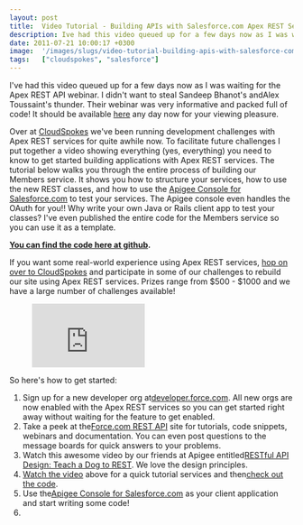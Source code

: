 ```yaml
---
layout: post
title:  Video Tutorial - Building APIs with Salesforce.com Apex REST Services
description: Ive had this video queued up for a few days now as I was waiting for the Apex REST API webinar. I didnt want to steal Sandeep Bhanots andAlex Toussaints thunder. Their webinar was very informative and packed full of code! It should be available here  any day now for your viewing pleasure. Over at CloudSpokes  weve been running development challenges with Apex REST services for quite awhile now. To facilitate future challenges I put together a video showing everything (yes, everything) you need 
date: 2011-07-21 10:00:17 +0300
image:  '/images/slugs/video-tutorial-building-apis-with-salesforce-com-apex-rest-services.jpg'
tags:   ["cloudspokes", "salesforce"]
---
```

<p>I've had this video queued up for a few days now as I was waiting for the Apex REST API webinar. I didn't want to steal Sandeep Bhanot's andAlex Toussaint's thunder. Their webinar was very informative and packed full of code! It should be available <a href="http://developer.force.com/REST">here</a> any day now for your viewing pleasure.</p>
<p>Over at <a href="http://www.cloudspokes.com">CloudSpokes</a> we've been running development challenges with Apex REST services for quite awhile now. To facilitate future challenges I put together a video showing everything (yes, everything) you need to know to get started building applications with Apex REST services. The tutorial below walks you through the entire process of building our Members service. It shows you how to structure your services, how to use the new REST classes, and how to use the <a href="https://apigee.com/console/salesforce">Apigee Console for Salesforce.com</a> to test your services. The Apigee console even handles the OAuth for you!! Why write your own Java or Rails client app to test your classes? I've even published the entire code for the Members service so you can use it as a template.</p>
<p><strong><a href="https://github.com/cloudspokes/cloudspokes-dev-org/blob/master/src/classes/MemberRestSvc.cls">You can find the code here at github</a>.</strong></p>
<p>If you want some real-world experience using Apex REST services, <a href="http://www.cloudspokes.com/Challenges.html">hop on over to CloudSpokes</a> and participate in some of our challenges to rebuild our site using Apex REST services. Prizes range from $500 - $1000 and we have a large number of challenges available!</p>
<figure class="kg-card kg-embed-card"><iframe width="200" height="113" src="https://www.youtube.com/embed/_3Rcfkt13Bw?feature=oembed" frameborder="0" allow="accelerometer; autoplay; clipboard-write; encrypted-media; gyroscope; picture-in-picture" allowfullscreen></iframe></figure><p>So here's how to get started:</p>
<ol>
<li>Sign up for a new developer org at<a href="http://developer.force.com/">developer.force.com</a>. All new orgs are now enabled with the Apex REST services so you can get started right away without waiting for the feature to get enabled.</li>
<li>Take a peek at the<a href="http://developer.force.com/REST">Force.com REST API</a> site for tutorials, code snippets, webinars and documentation. You can even post questions to the message boards for quick answers to your problems.</li>
<li>Watch this awesome video by our friends at Apigee entitled<a href="http://blog.apigee.com/detail/restful_api_design/">RESTful API Design: Teach a Dog to REST</a>. We love the design principles.</li>
<li><a href="http://www.youtube.com/watch?v=_3Rcfkt13Bw&hd=1">Watch the video</a> above for a quick tutorial services and then<a href="https://github.com/cloudspokes/cloudspokes-dev-org/blob/master/src/classes/MemberRestSvc.cls">check out the code</a>.</li>
<li>Use the<a href="https://apigee.com/console/salesforce">Apigee Console for Salesforce.com</a> as your client application and start writing some code!</li>
<li></li>
</ol>

